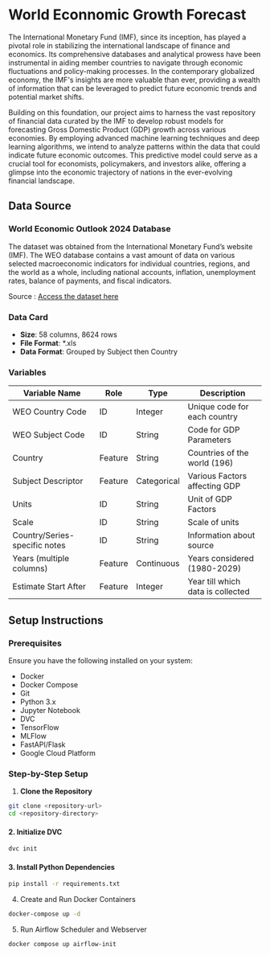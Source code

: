 # World Econnomic Growth Forecast

The International Monetary Fund (IMF), since its inception, has played a pivotal role in stabilizing the international landscape of finance and economics. Its comprehensive databases and analytical prowess have been instrumental in aiding member countries to navigate through economic fluctuations and policy-making processes. In the contemporary globalized economy, the IMF's insights are more valuable than ever, providing a wealth of information that can be leveraged to predict future economic trends and potential market shifts.

Building on this foundation, our project aims to harness the vast repository of financial data curated by the IMF to develop robust models for forecasting Gross Domestic Product (GDP) growth across various economies. By employing advanced machine learning techniques and deep learning algorithms, we intend to analyze patterns within the data that could indicate future economic outcomes. This predictive model could serve as a crucial tool for economists, policymakers, and investors alike, offering a glimpse into the economic trajectory of nations in the ever-evolving financial landscape.

## Data Source

### World Economic Outlook 2024 Database
The dataset was obtained from the International Monetary Fund’s website (IMF). The WEO database contains a vast amount of data on various selected macroeconomic indicators for individual countries, regions, and the world as a whole, including national accounts, inflation, unemployment rates, balance of payments, and fiscal indicators.

Source : [Access the dataset here](https://www.imf.org/en/Publications/SPROLLS/world-economic-outlook-databases#sort=%40imfdate%20descending)

### Data Card
- **Size**: 58 columns, 8624 rows
- **File Format**: *.xls
- **Data Format**: Grouped by Subject then Country

### Variables

| Variable Name                | Role      | Type       | Description                                   |
|------------------------------|-----------|------------|-----------------------------------------------|
| WEO Country Code             | ID        | Integer    | Unique code for each country                  |
| WEO Subject Code             | ID        | String     | Code for GDP Parameters                       |
| Country                      | Feature   | String     | Countries of the world (196)                  |
| Subject Descriptor           | Feature   | Categorical| Various Factors affecting GDP                 |
| Units                        | ID        | String     | Unit of GDP Factors                           |
| Scale                        | ID        | String     | Scale of units                                |
| Country/Series-specific notes| ID        | String     | Information about source                      |
| Years (multiple columns)     | Feature   | Continuous | Years considered (1980-2029)                  |
| Estimate Start After         | Feature   | Integer    | Year till which data is collected             |

## Setup Instructions

### Prerequisites

Ensure you have the following installed on your system:

- Docker
- Docker Compose
- Git
- Python 3.x
- Jupyter Notebook 
- DVC 
- TensorFlow 
- MLFlow
- FastAPI/Flask
- Google Cloud Platform

### Step-by-Step Setup

1. **Clone the Repository**
```bash
git clone <repository-url>
cd <repository-directory>
```

#### 2. Initialize DVC

```bash
dvc init
```

#### 3. Install Python Dependencies
```bash
pip install -r requirements.txt
```

4. Create and Run Docker Containers
```bash
docker-compose up -d
```

5. Run Airflow Scheduler and Webserver
```bash
docker compose up airflow-init
```


